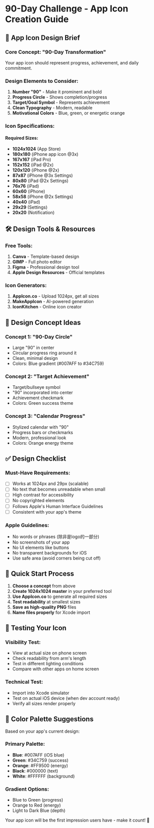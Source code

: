 # 90-Day Challenge - App Icon Creation Guide

## 🎨 App Icon Design Brief

### Core Concept: "90-Day Transformation"
Your app icon should represent progress, achievement, and daily commitment.

### Design Elements to Consider:
1. **Number "90"** - Make it prominent and bold
2. **Progress Circle** - Shows completion/progress
3. **Target/Goal Symbol** - Represents achievement
4. **Clean Typography** - Modern, readable
5. **Motivational Colors** - Blue, green, or energetic orange

### Icon Specifications:

#### Required Sizes:
- **1024x1024** (App Store)
- **180x180** (iPhone app icon @3x)
- **167x167** (iPad Pro)
- **152x152** (iPad @2x)  
- **120x120** (iPhone @2x)
- **87x87** (iPhone @3x Settings)
- **80x80** (iPad @2x Settings)
- **76x76** (iPad)
- **60x60** (iPhone)
- **58x58** (iPhone @2x Settings)
- **40x40** (iPad)
- **29x29** (Settings)
- **20x20** (Notification)

## 🛠️ Design Tools & Resources

### Free Tools:
1. **Canva** - Template-based design
2. **GIMP** - Full photo editor
3. **Figma** - Professional design tool
4. **Apple Design Resources** - Official templates

### Icon Generators:
1. **AppIcon.co** - Upload 1024px, get all sizes
2. **MakeAppIcon** - AI-powered generation
3. **IconKitchen** - Online icon creator

## 🎯 Design Concept Ideas

### Concept 1: "90-Day Circle"
- Large "90" in center
- Circular progress ring around it
- Clean, minimal design
- Colors: Blue gradient (#007AFF to #34C759)

### Concept 2: "Target Achievement"  
- Target/bullseye symbol
- "90" incorporated into center
- Achievement checkmark
- Colors: Green success theme

### Concept 3: "Calendar Progress"
- Stylized calendar with "90"
- Progress bars or checkmarks
- Modern, professional look
- Colors: Orange energy theme

## ✅ Design Checklist

### Must-Have Requirements:
- [ ] Works at 1024px and 29px (scalable)
- [ ] No text that becomes unreadable when small
- [ ] High contrast for accessibility
- [ ] No copyrighted elements
- [ ] Follows Apple's Human Interface Guidelines
- [ ] Consistent with your app's theme

### Apple Guidelines:
- No words or phrases (除非是logo的一部分)
- No screenshots of your app
- No UI elements like buttons
- No transparent backgrounds for iOS
- Use safe area (avoid corners being cut off)

## 🚀 Quick Start Process

1. **Choose a concept** from above
2. **Create 1024x1024 master** in your preferred tool
3. **Use AppIcon.co** to generate all required sizes
4. **Test readability** at smallest sizes
5. **Save as high-quality PNG** files
6. **Name files properly** for Xcode import

## 📱 Testing Your Icon

### Visibility Test:
- View at actual size on phone screen
- Check readability from arm's length
- Test in different lighting conditions
- Compare with other apps on home screen

### Technical Test:
- Import into Xcode simulator
- Test on actual iOS device (when dev account ready)
- Verify all sizes render properly

## 🎨 Color Palette Suggestions

Based on your app's current design:

### Primary Palette:
- **Blue**: #007AFF (iOS blue)
- **Green**: #34C759 (success)
- **Orange**: #FF9500 (energy)
- **Black**: #000000 (text)
- **White**: #FFFFFF (background)

### Gradient Options:
- Blue to Green (progress)
- Orange to Red (energy)
- Light to Dark Blue (depth)

Your app icon will be the first impression users have - make it count! 🎯